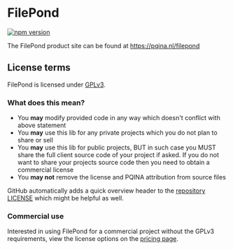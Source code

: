 # FilePond

[![npm version](https://badge.fury.io/js/filepond.svg)](https://badge.fury.io/js/filepond)

The FilePond product site can be found at https://pqina.nl/filepond

## License terms

FilePond is licensed under [GPLv3](https://opensource.org/licenses/GPL-3.0).

### What does this mean?

* You **may** modify provided code in any way which doesn't conflict with above statement
* You **may** use this lib for any private projects which you do not plan to share or sell
* You **may** use this lib for public projects, BUT in such case you MUST share the full client source code of your project if asked. If you do not want to share your projects source code then you need to obtain a commercial license
* You **may not** remove the license and PQINA attribution from source files

GitHub automatically adds a quick overview header to the [repository LICENSE](https://github.com/pqina/filepond/blob/master/LICENSE) which might be helpful as well.

### Commercial use

Interested in using FilePond for a commercial project without the GPLv3 requirements, view the license options on the [pricing page](https://pqina.nl/filepond/store.html).
